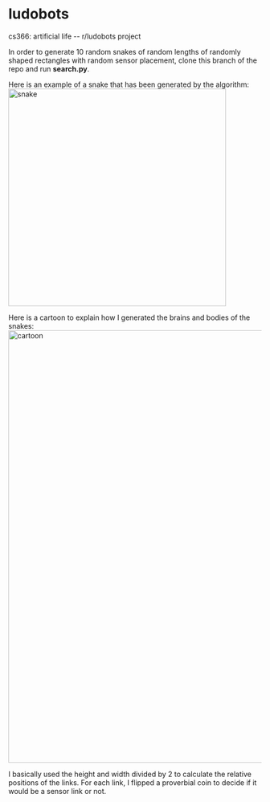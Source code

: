 # ludobots
cs366: artificial life -- r/ludobots project

In order to generate 10 random snakes of random lengths of randomly shaped rectangles with random sensor placement, clone this branch of the repo and run **search.py**. 

Here is an example of a snake that has been generated by the algorithm:
<img width="433" alt="snake" src="https://user-images.githubusercontent.com/62350419/218354288-9c24203d-dd22-4f8b-812b-5d9cf344fdd9.png">

Here is a cartoon to explain how I generated the brains and bodies of the snakes:
<img width="861" alt="cartoon" src="https://user-images.githubusercontent.com/62350419/218354293-9778cb77-7c7b-40dd-a359-252b39246185.png">

I basically used the height and width divided by 2 to calculate the relative positions of the links. For each link, I flipped a proverbial coin to decide if it would be a sensor link or not. 
